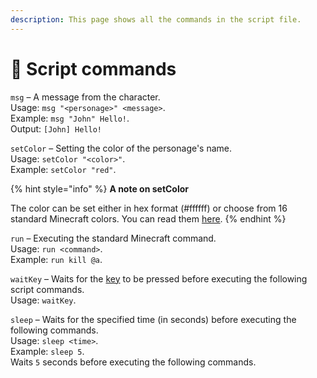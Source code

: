 ```yaml
---
description: This page shows all the commands in the script file.
---
```


# 🔌 Script commands

`msg` – A message from the character.\
&#x20;             Usage: `msg "<personage>" <message>`.\
&#x20;             Example: `msg "John" Hello!`.\
&#x20;               Output: `[John] Hello!`

`setColor` – Setting the color of the personage's name.\
&#x20;                         Usage: `setColor "<color>"`.\
&#x20;                         Example: `setColor "red"`.

{% hint style="info" %}
**A note on setColor**

The color can be set either in hex format (#ffffff) or choose from 16 standard Minecraft colors. You can read them [here](https://htmlcolorcodes.com/minecraft-color-codes/).
{% endhint %}

`run` – Executing the standard Minecraft command.\
&#x20;             Usage: `run <command>`.\
&#x20;             Example: `run kill @a`.

`waitKey` – Waits for the [key](../misc/keys.md) to be pressed before executing the following script commands.\
&#x20;                       Usage: `waitKey`.

`sleep` – Waits for the specified time (in seconds) before executing the following commands.\
&#x20;                  Usage: `sleep <time>`.\
&#x20;                  Example: `sleep 5`.\
&#x20;                    Waits `5` seconds before executing the following commands.
